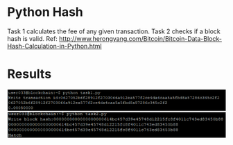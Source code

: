 # Python Hash
Task 1 calculates the fee of any given transaction. Task 2 checks if a block hash is valid.
Ref: http://www.herongyang.com/Bitcoin/Bitcoin-Data-Block-Hash-Calculation-in-Python.html

# Results
![Task 1 result](https://github.com/arturasvell/pythonHash/blob/main/task1Scr.png)
![Task 2 result](https://github.com/arturasvell/pythonHash/blob/main/task2Scr.png)
